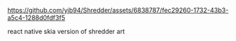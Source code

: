 

https://github.com/yjb94/Shredder/assets/6838787/fec29260-1732-43b3-a5c4-1288d0fdf3f5

react native skia version of shredder art
